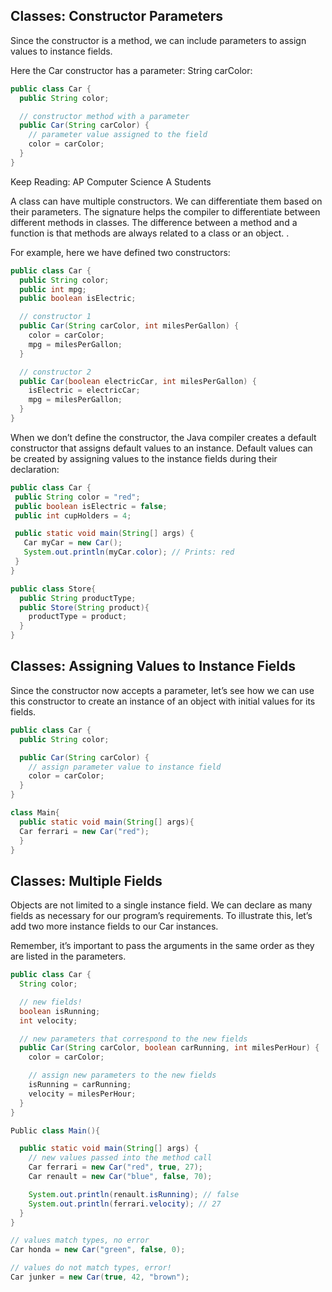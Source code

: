 ## Classes: Constructor Parameters

Since the constructor is a method, we can include parameters to assign values to instance fields.

Here the Car constructor has a parameter: String carColor:

```java
public class Car { 
  public String color; 

  // constructor method with a parameter 
  public Car(String carColor) { 
    // parameter value assigned to the field 
    color = carColor; 
  } 
} 
```

Keep Reading: AP Computer Science A Students

A class can have multiple constructors. We can differentiate them based on their parameters. The signature helps the compiler to differentiate between different methods in classes. The difference between a method and a function is that methods are always related to a class or an object.
.

For example, here we have defined two constructors:

```java
public class Car { 
  public String color; 
  public int mpg; 
  public boolean isElectric; 

  // constructor 1 
  public Car(String carColor, int milesPerGallon) { 
    color = carColor; 
    mpg = milesPerGallon; 
  } 

  // constructor 2 
  public Car(boolean electricCar, int milesPerGallon) { 
    isElectric = electricCar; 
    mpg = milesPerGallon; 
  } 
} 
```

When we don’t define the constructor, the Java compiler creates a default constructor that assigns default values to an instance. Default values can be created by assigning values to the instance fields during their declaration:

```java
public class Car { 
 public String color = "red"; 
 public boolean isElectric = false; 
 public int cupHolders = 4; 

 public static void main(String[] args) { 
   Car myCar = new Car(); 
   System.out.println(myCar.color); // Prints: red 
 } 
} 
```

```java
public class Store{
  public String productType;
  public Store(String product){
    productType = product;
  }
}
```

## Classes: Assigning Values to Instance Fields

Since the constructor now accepts a parameter, let’s see how we can use this constructor to create an instance of an object with initial values for its fields.

```java
public class Car { 
  public String color; 

  public Car(String carColor) { 
    // assign parameter value to instance field 
    color = carColor; 
  } 
} 

class Main{ 
  public static void main(String[] args){ 
  Car ferrari = new Car("red"); 
  } 
}  
```

## Classes: Multiple Fields

Objects are not limited to a single instance field. We can declare as many fields as necessary for our program’s requirements. To illustrate this, let’s add two more instance fields to our Car instances.

Remember, it’s important to pass the arguments in the same order as they are listed in the parameters.

```java
public class Car { 
  String color; 

  // new fields! 
  boolean isRunning; 
  int velocity; 

  // new parameters that correspond to the new fields 
  public Car(String carColor, boolean carRunning, int milesPerHour) { 
    color = carColor; 

    // assign new parameters to the new fields 
    isRunning = carRunning; 
    velocity = milesPerHour; 
  } 
} 

Public class Main(){ 

  public static void main(String[] args) { 
    // new values passed into the method call 
    Car ferrari = new Car("red", true, 27); 
    Car renault = new Car("blue", false, 70); 

    System.out.println(renault.isRunning); // false 
    System.out.println(ferrari.velocity); // 27 
  } 
} 

// values match types, no error 
Car honda = new Car("green", false, 0); 

// values do not match types, error! 
Car junker = new Car(true, 42, "brown"); 
```